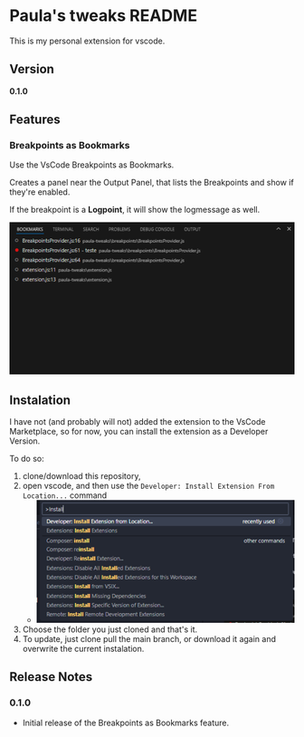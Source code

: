# Paula's tweaks README

This is my personal extension for vscode.

## Version
**0.1.0**

## Features

### Breakpoints as Bookmarks
Use the VsCode Breakpoints as Bookmarks.

Creates a panel near the Output Panel, that lists the Breakpoints and show if they're enabled.

If the breakpoint is a **Logpoint**, it will show the logmessage as well.

![Preview](img/image.png)

## Instalation
I have not (and probably will not) added the extension to the VsCode Marketplace, so for now, you can install the extension as a Developer Version.

To do so:
1. clone/download this repository,
2. open vscode, and then use the `Developer: Install Extension From Location...` command
    - ![Install Extension command](img/command.png)
3. Choose the folder you just cloned and that's it.
4. To update, just clone pull the main branch, or download it again and overwrite the current instalation.


## Release Notes

### 0.1.0
- Initial release of the Breakpoints as Bookmarks feature.
